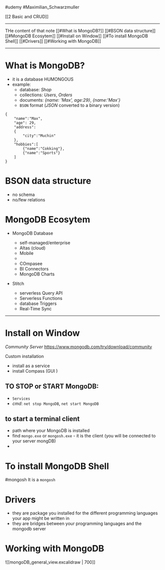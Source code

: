 #udemy #Maximilian_Schwarzmuller 


[[2 Basic and CRUD]]




-----------
THe content of that note
[[#What is MongoDB?]]
[[#BSON data structure]]
[[#MongoDB Ecosytem]]
[[#Install on Window]]
[[#To install MongoDB Shell]]
[[#Drivers]]
[[#Working with MongoDB]]





----
# What is MongoDB?
- it is a database HUMONGOUS
- example:
	- database: *Shop*
	- collections: *Users*, *Orders*
	- documents: *{name: 'Max', age:29}*, *{name:'Max'}*
	- `BSON` format (*JSON* converted to a binary version)
```BSON
{
	"name":"Max",
	"age": 29,
	"address": 
	{
		"city":"Muchin"
	},
	"hobbies":[
		{"name":"Cokking"},
		{"name":"Sports"}
	]
}
```



# BSON data structure
- no schema
- no/few relations 

# MongoDB Ecosytem
- MongoDB Database
	- self-managed/enterprise
	- Altas (cloud)
	- Mobile
	- 
	- COmpasee
	- BI Connectors
	- MongoDB Charts

- Stitch
	- serverless Query API
	- Serverless Functions
	- database Triggers
	- Real-Time Sync


---------
# Install on Window
*Community Server*
https://www.mongodb.com/try/download/community

Custom installation 
- install as a service
- install Compass (GUI )

## TO STOP or START MongoDB:
- `Services`
- *cmd*: `net stop MongoDB`, `net start MongoDB`


## to start a terminal client
- path where your MongoDB is installed
- find `mongo.exe` or `mongosh.exe` -  it is the client (you will be connected to your server mongDB)
- 

# To install MongoDB Shell
#mongosh
It is a `mongosh`



# Drivers
- they are package you installed for the different programming languages your app might be written in
- they are bridges between your programming languages and the mongodb server


# Working with MongoDB


![[mongoDB_general_view.excalidraw | 700]]




